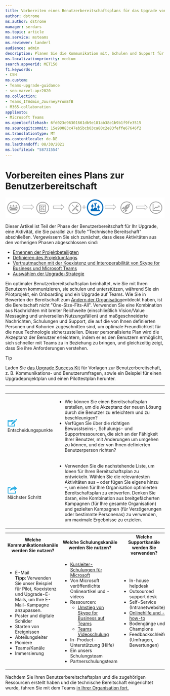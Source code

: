 ```yaml
---
title: Vorbereiten eines Benutzerbereitschaftsplans für das Upgrade von Skype for Business auf Teams
author: dstrome
ms.author: dstrome
manager: serdars
ms.topic: article
ms.service: msteams
ms.reviewer: landerl
audience: admin
description: Planen Sie die Kommunikation mit, Schulen und Support für Ihre Benutzer, während Sie ein Pilotprojekt oder ein Onboarding durchführen und ein Upgrade auf Microsoft Teams.
ms.localizationpriority: medium
search.appverid: MET150
f1.keywords:
- CSH
ms.custom:
- Teams-upgrade-guidance
- seo-marvel-apr2020
ms.collection:
- Teams_ITAdmin_JourneyFromSfB
- M365-collaboration
appliesto:
- Microsoft Teams
ms.openlocfilehash: 6fd023e96301661db9e181ab38e1b9b1f9fe3515
ms.sourcegitcommit: 15e90083c47eb5bcb03ca80c2e83feffe67646f2
ms.translationtype: MT
ms.contentlocale: de-DE
ms.lasthandoff: 08/30/2021
ms.locfileid: "58731554"
---
```

# <a name="prepare-a-user-readiness-plan"></a>Vorbereiten eines Plans zur Benutzerbereitschaft

![Phasen des Upgradeschritts mit Hervorhebung der Stufe "Benutzerbereitschaft".](media/upgrade-banner-user-readiness.png "Phasen des Upgradeschritts, mit Betonung auf der Stufe &quot;Benutzerbereitschaft&quot;")

Dieser Artikel ist Teil der Phase der Benutzerbereitschaft für Ihr Upgrade, eine Aktivität, die Sie parallel zur Stufe "Technische Bereitschaft" abschließen. Vergewissern Sie sich zunächst, dass diese Aktivitäten aus den vorherigen Phasen abgeschlossen sind:

- [Ernennen der Projektbeteiligten](upgrade-enlist-stakeholders.md)
- [Definieren des Projektumfangs](./upgrade-define-project-scope.md)
- [Vertrautmachen mit der Koexistenz und Interoperabilität von Skype for Business und Microsoft Teams](./teams-and-skypeforbusiness-coexistence-and-interoperability.md)
- [Auswählen der Upgrade-Strategie](upgrade-and-coexistence-of-skypeforbusiness-and-teams.md)

Ein optimaler Benutzerbereitschaftsplan beinhaltet, wie Sie mit Ihren Benutzern kommunizieren, sie schulen und unterstützen, während Sie ein Pilotprojekt, ein Onboarding und ein Upgrade auf Teams. Wie Sie in Bewerten der Bereitschaft zum [Ändern der Organisation](./upgrade-org-change-readiness.md)entdeckt haben, ist die Bereitschaft nicht "One-Size-Fits-All". Verwenden Sie eine Kombination aus Nachrichten mit breiter Reichweite (einschließlich Vision/Value Messaging und universellen Nutzungsfällen) und maßgeschneiderte Nachrichten, Schulungen und Support, die auf die von Ihnen definierten Personen und Kohorien zugeschnitten sind, um optimale Freundlichkeit für die neue Technologie sicherzustellen. Dieser personalisierte Plan wird die Akzeptanz der Benutzer erleichtern, indem er es den Benutzern ermöglicht, sich schneller mit Teams zu in Beziehung zu bringen, und gleichzeitig zeigt, dass Sie ihre Anforderungen verstehen.

> [!Tip]
> Laden Sie [das Upgrade Success Kit](https://aka.ms/UpgradeSuccessKit) für Vorlagen zur Benutzerbereitschaft, z. B. Kommunikations- und Benutzerumfragen, sowie ein Beispiel für einen Upgradeprojektplan und einen Pilottestplan herunter.

|&nbsp; |&nbsp; |
|---|---|
| ![Symbol mit Entscheidungspunkten](media/audio_conferencing_image7.png) <br/>Entscheidungspunkte|<ul><li>Wie können Sie einen Bereitschaftsplan erstellen, um die Akzeptanz der neuen Lösung durch die Benutzer zu erleichtern und zu beschleunigen?</li><li>Verfügen Sie über die richtigen Bewusstseins-, Schulungs- und Supportressourcen, die sich an der Fähigkeit Ihrer Benutzer, mit Änderungen um umgehen zu können, und der von Ihnen definierten Benutzerperson richten?</li></ul> |
| ![Ein Symbol, das den nächsten Schritt zeigt.](media/audio_conferencing_image9.png)<br/>Nächster Schritt|<ul><li>Verwenden Sie die nachstehende Liste, um Ideen für Ihren Bereitschaftsplan zu entwickeln. Wählen Sie die relevantesten Aktivitäten aus – oder fügen Sie eigene hinzu –, um einen für Ihre Organisation optimierten Bereitschaftsplan zu entwerfen. Denken Sie daran, eine Kombination aus breitgefächerten Kampagnen (für Ihre gesamte Organisation) und gezielten Kampagnen (für Verzögerungen oder bestimmte Personenas) zu verwenden, um maximale Ergebnisse zu erzielen.</li></ul>|

<div class="mx-tableFixed">
<table>
<tbody>
<tr><th>Welche Kommunikationskanäle werden Sie nutzen?</th><th>Welche Schulungskanäle werden Sie nutzen?</th><th>Welche Supportkanäle werden Sie verwenden?</th></tr>
<tr><td><ul><li>E-Mail<br><strong>Tipp:</strong> Verwenden Sie unser Beispiel für Pilot, Koexistenz und Upgrade-E-Mails, um Ihre E-Mail-Kampagne anzupassen.</li><li>Poster und digitale Schilder</li><li>Starten von Ereignissen</li><li>Abteilungsleiter</li><li>Pioniere</li><li>Teams/Kanäle</li><li>Immersierung</li></ul></td><td><ul><li><a href="/microsoftteams/instructor-led-training-teams-landing-page" data-raw-source="[Instructor-led training for Microsoft Teams](./instructor-led-training-teams-landing-page.yml)">Kursleiter-Schulungen für Microsoft</a></li><li>Von Microsoft veröffentlichte Onlineartikel und -videos</li><li>Ressourcen:<ul><li><a href="https://support.office.com/article/Switch-to-Teams-from-Skype-for-Business-6295a0ae-4e8e-4bba-a100-64cc951cc964" data-raw-source="[Switch to Teams from Skype for Business](https://support.office.com/article/Switch-to-Teams-from-Skype-for-Business-6295a0ae-4e8e-4bba-a100-64cc951cc964)">Umstieg von Skype for Business auf Teams</a></li><li><a href="https://support.office.com/article/microsoft-teams-video-training-4f108e54-240b-4351-8084-b1089f0d21d7?wt.mc_id=otc_home" data-raw-source="[Teams Video Training](https://support.office.com/article/microsoft-teams-video-training-4f108e54-240b-4351-8084-b1089f0d21d7?wt.mc_id=otc_home)">Teams Videoschulung</a></li></ul></li><li>In-Product-Unterstützung (Hilfe)</li><li>Ein unsers Schulungsteam</li><li>Partnerschulungsteam</li></ul></td><td><ul><li>In-house helpdesk</li><li>Outsourced support desk</li><li>Self-Service (Intranetwebsite)</li><li><a href="https://support.office.com/teams" data-raw-source="[Online help and how-to](https://support.office.com/teams)">Onlinehilfe und -how-to</a></li><li>Bodengänge und Champions</li><li>Feedbackschleife (Umfragen, Bewertungen)</li></ul></td></tr>
</tbody>
</table>
</div>

Nachdem Sie Ihren Benutzerbereitschaftsplan und die zugehörigen Ressourcen erstellt haben und die technische Bereitschaft eingerichtet wurde, fahren Sie mit dem Teams [in Ihrer Organisation fort.](./pilot-essentials.md)